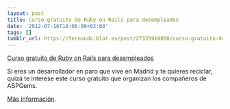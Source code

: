 ```yaml
---
layout: post
title: Curso gratuito de Ruby on Rails para desempleados
date: '2012-07-16T18:06:00+02:00'
tags: []
tumblr_url: https://fernando.blat.es/post/27335919050/curso-gratuito-de-ruby-on-rails-para-desempleados
---
```

[Curso gratuito de Ruby on Rails para desempleados](http://javier-ramirez.com/curso-gratuito-solidario-ruby-on-rails.html)  

Si eres un desarrollador en paro que vive en Madrid y te quieres reciclar, quizá te interese este curso gratuito que organizan los compañeros de ASPGems.

[Más información](http://javier-ramirez.com/curso-gratuito-solidario-ruby-on-rails.html).
